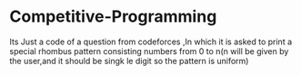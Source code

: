 # Competitive-Programming
Its Just a code of a question from codeforces ,In which it is asked to print a special rhombus pattern consisting numbers from 0 to n(n will be given by the user,and it should be singk
le digit so the pattern is uniform)
